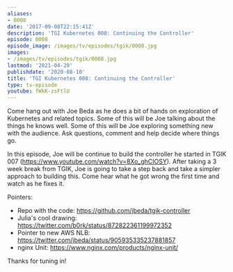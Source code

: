 ```yaml
---
aliases:
- 0008
date: '2017-09-08T22:15:41Z'
description: 'TGI Kubernetes 008: Continuing the Controller'
episode: 0008
episode_image: /images/tv/episodes/tgik/0008.jpg
images:
- /images/tv/episodes/tgik/0008.jpg
lastmod: '2021-04-20'
publishdate: '2020-08-10'
title: 'TGI Kubernetes 008: Continuing the Controller'
type: tv-episode
youtube: fWkK-zsFtlU
---
```


Come hang out with Joe Beda as he does a bit of hands on exploration of Kubernetes and related topics. Some of this will be Joe talking about the things he knows well. Some of this will be Joe exploring something new with the audience. Ask questions, comment and help decide where things go.

In this episode, Joe will be continue to build the controller he started in TGIK 007 (https://www.youtube.com/watch?v=8Xo_ghCIOSY).  After taking a 3 week break from TGIK, Joe is going to take a step back and take a simpler approach to building this. Come hear what he got wrong the first time and watch as he fixes it.

Pointers:
* Repo with the code: https://github.com/jbeda/tgik-controller
* Julia&#39;s cool drawing: https://twitter.com/b0rk/status/872822361199972352
* Pointer to new AWS NLB: https://twitter.com/jbeda/status/905935335237881857
* nginx Unit: https://www.nginx.com/products/nginx-unit/

Thanks for tuning in!